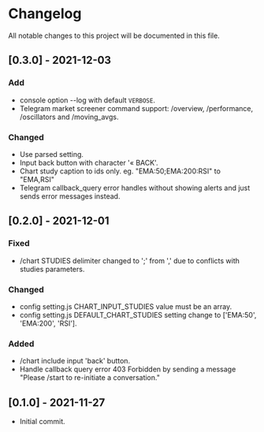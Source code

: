 # Changelog

All notable changes to this project will be documented in this file.

## [0.3.0] - 2021-12-03

### Add

- console option --log with default `VERBOSE`.
- Telegram market screener command support: /overview, /performance, /oscillators and /moving_avgs.

### Changed

- Use parsed setting.
- Input back button with character '« BACK'.
- Chart study caption to ids only. eg. "EMA:50;EMA:200:RSI" to "EMA,RSI"
- Telegram callback_query error handles without showing alerts and just sends error messages instead.

## [0.2.0] - 2021-12-01

### Fixed

- /chart STUDIES delimiter changed to ';' from ',' due to conflicts with studies parameters.

### Changed

- config setting.js CHART_INPUT_STUDIES value must be an array.
- config setting.js DEFAULT_CHART_STUDIES setting change to ['EMA:50', 'EMA:200', 'RSI'].

### Added

- /chart include input 'back' button.
- Handle callback query error 403 Forbidden by sending a message "Please /start to re-initiate a conversation."

## [0.1.0] - 2021-11-27

- Initial commit.
